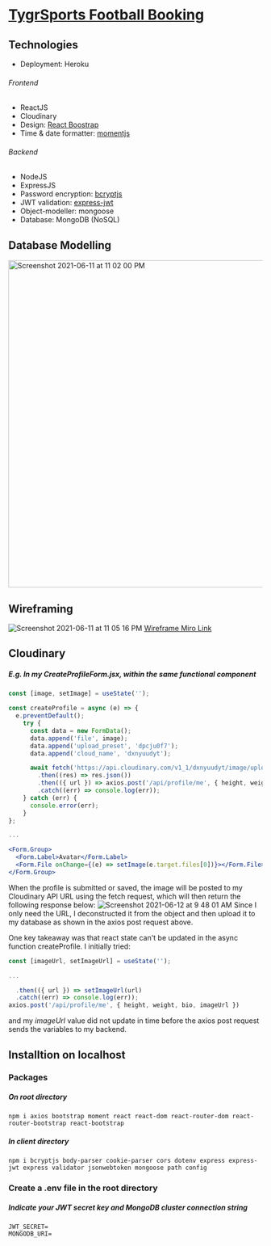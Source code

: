 # [TygrSports Football Booking](https://tygr-sports.herokuapp.com/)

## Technologies
  * Deployment: Heroku
###### Frontend
  * ReactJS
  * Cloudinary
  * Design: [React Boostrap](https://react-bootstrap.github.io/)
  * Time & date formatter: [momentjs](https://momentjs.com/)
###### Backend
  * NodeJS
  * ExpressJS
  * Password encryption: [bcryptjs](https://www.npmjs.com/package/bcryptjs)
  * JWT validation: [express-jwt](https://www.npmjs.com/package/express-jwt)
  * Object-modeller: mongoose
  * Database: MongoDB (NoSQL)
  
## Database Modelling
<img width="648" alt="Screenshot 2021-06-11 at 11 02 00 PM" src="https://user-images.githubusercontent.com/25051776/121707393-173dc380-cb09-11eb-980e-839d7a0e11d9.png">

## Wireframing
![Screenshot 2021-06-11 at 11 05 16 PM](https://user-images.githubusercontent.com/25051776/121707770-7f8ca500-cb09-11eb-845b-52e3e586cd1c.png)
[Wireframe Miro Link](https://miro.com/app/board/o9J_l_qfkss=/)

## Cloudinary

##### E.g. In my CreateProfileForm.jsx, within the same functional component
```jsx
const [image, setImage] = useState('');

const createProfile = async (e) => {
  e.preventDefault();
    try {
      const data = new FormData();
      data.append('file', image);
      data.append('upload_preset', 'dpcju0f7');
      data.append('cloud_name', 'dxnyuudyt');

      await fetch('https://api.cloudinary.com/v1_1/dxnyuudyt/image/upload', { method: 'post', body: data })
        .then((res) => res.json())
        .then(({ url }) => axios.post('/api/profile/me', { height, weight, bio, url }))
        .catch((err) => console.log(err));
    } catch (err) {
      console.error(err);
    }
};

...

<Form.Group>
  <Form.Label>Avatar</Form.Label>
  <Form.File onChange={(e) => setImage(e.target.files[0])}></Form.File>
</Form.Group>
```
When the profile is submitted or saved, the image will be posted to my Cloudinary API URL using the fetch request, which will then return the following response below:
![Screenshot 2021-06-12 at 9 48 01 AM](https://user-images.githubusercontent.com/25051776/121761676-c4452a00-cb63-11eb-9067-f6ac024c5572.png)
Since I only need the URL, I deconstructed it from the object and then upload it to my database as shown in the axios post request above.

One key takeaway was that react state can't be updated in the async function createProfile. I initially tried:
```jsx
const [imageUrl, setImageUrl] = useState('');

...

  .then(({ url }) => setImageUrl(url)
  .catch((err) => console.log(err));
axios.post('/api/profile/me', { height, weight, bio, imageUrl })
```
and my _imageUrl_ value did not update in time before the axios post request sends the variables to my backend.

## Installtion on localhost

### Packages
##### On root directory
```
npm i axios bootstrap moment react react-dom react-router-dom react-router-bootstrap react-bootstrap
```
##### In client directory
```
npm i bcryptjs body-parser cookie-parser cors dotenv express express-jwt express validator jsonwebtoken mongoose path config
```
### Create a .env file in the root directory
##### Indicate your JWT secret key and MongoDB cluster connection string
```
JWT_SECRET=
MONGODB_URI=
```
